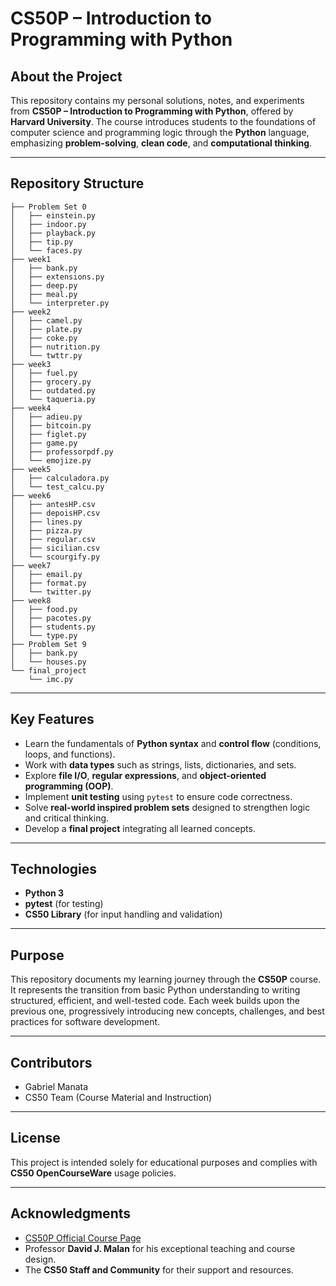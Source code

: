 # CS50P – Introduction to Programming with Python

## About the Project

This repository contains my personal solutions, notes, and experiments from **CS50P – Introduction to Programming with Python**, offered by **Harvard University**.
The course introduces students to the foundations of computer science and programming logic through the **Python** language, emphasizing **problem-solving**, **clean code**, and **computational thinking**.

---

## Repository Structure

```
├── Problem Set 0
│   ├── einstein.py
│   ├── indoor.py
│   ├── playback.py
│   ├── tip.py
│   └── faces.py    
├── week1
│   ├── bank.py
│   ├── extensions.py
│   ├── deep.py
│   ├── meal.py
│   └── interpreter.py
├── week2
│   ├── camel.py
│   ├── plate.py
│   ├── coke.py
│   ├── nutrition.py
│   └── twttr.py
├── week3
│   ├── fuel.py
│   ├── grocery.py
│   ├── outdated.py
│   └── taqueria.py
├── week4
│   ├── adieu.py
│   ├── bitcoin.py
│   ├── figlet.py
│   ├── game.py
│   ├── professorpdf.py
│   └── emojize.py
├── week5
│   ├── calculadora.py
│   └── test_calcu.py
├── week6
│   ├── antesHP.csv
│   ├── depoisHP.csv
│   ├── lines.py
│   ├── pizza.py
│   ├── regular.csv
│   ├── sicilian.csv
│   └── scourgify.py
├── week7
│   ├── email.py
│   ├── format.py
│   └── twitter.py
├── week8
│   ├── food.py
│   ├── pacotes.py
│   ├── students.py
│   └── type.py
├── Problem Set 9
│   ├── bank.py
│   └── houses.py
└── final_project
    └── imc.py
```

---

## Key Features

* Learn the fundamentals of **Python syntax** and **control flow** (conditions, loops, and functions).
* Work with **data types** such as strings, lists, dictionaries, and sets.
* Explore **file I/O**, **regular expressions**, and **object-oriented programming (OOP)**.
* Implement **unit testing** using `pytest` to ensure code correctness.
* Solve **real-world inspired problem sets** designed to strengthen logic and critical thinking.
* Develop a **final project** integrating all learned concepts.

---

## Technologies

* **Python 3**
* **pytest** (for testing)
* **CS50 Library** (for input handling and validation)

---

## Purpose

This repository documents my learning journey through the **CS50P** course.
It represents the transition from basic Python understanding to writing structured, efficient, and well-tested code.
Each week builds upon the previous one, progressively introducing new concepts, challenges, and best practices for software development.

---

## Contributors

* Gabriel Manata
* CS50 Team (Course Material and Instruction)

---

## License

This project is intended solely for educational purposes and complies with **CS50 OpenCourseWare** usage policies.

---

## Acknowledgments

* [CS50P Official Course Page](https://cs50.harvard.edu/python/)
* Professor **David J. Malan** for his exceptional teaching and course design.
* The **CS50 Staff and Community** for their support and resources.
